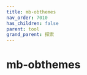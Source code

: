 ```yaml
---
title: mb-obthemes
nav_order: 7010
has_children: false
parent: tool
grand_parent: 探索
---
```



# mb-obthemes
